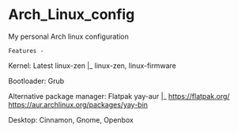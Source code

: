 # Arch_Linux_config
My personal Arch linux configuration

    Features - 
Kernel: Latest linux-zen
|_ linux-zen, linux-firmware

Bootloader: Grub

Alternative package manager: Flatpak yay-aur
|_ https://flatpak.org/ https://aur.archlinux.org/packages/yay-bin

Desktop: Cinnamon, Gnome, Openbox

